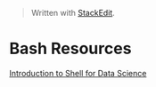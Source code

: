 


> Written with [StackEdit](https://stackedit.io/).

# Bash Resources

[Introduction to Shell for Data Science](https://www.datacamp.com/courses/introduction-to-shell-for-data-science)
<!--stackedit_data:
eyJoaXN0b3J5IjpbNjcwMjQ4MDc4XX0=
-->